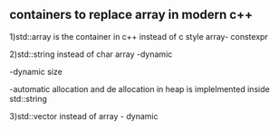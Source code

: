 ## containers to replace array in modern c++

1)std::array is the container in c++ instead of c style array- constexpr

2)std::string instead of char array -dynamic

-dynamic size

-automatic allocation and de allocation in heap is implelmented inside std::string

3)std::vector instead of array - dynamic

